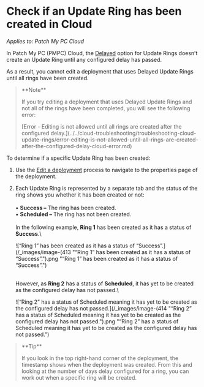 # Check if an Update Ring has been created in Cloud

_Applies to: Patch My PC Cloud_

In Patch My PC (PMPC) Cloud, the [Delayed](how-cloud-update-rings-are-created.md#delayed-update-rings) option for Update Rings doesn’t create an Update Ring until any configured delay has passed.

As a result, you cannot edit a deployment that uses Delayed Update Rings until all rings have been created.

<blockquote class="wp-block-quote">
<p>**Note**</p>
<p>If you try editing a deployment that uses Delayed Update Rings and not all of the rings have been completed, you will see the following error:</p>
<p>[Error - Editing is not allowed until all rings are created after the configured delay.](../../cloud-troubleshooting/troubleshooting-cloud-update-rings/error-editing-is-not-allowed-until-all-rings-are-created-after-the-configured-delay-cloud-error.md)</p>
</blockquote>

To determine if a specific Update Ring has been created:

1. Use the [Edit a deployment](../manage-cloud-deployments/edit-a-cloud-deployment.md) process to navigate to the properties page of the deployment.
2.  Each Update Ring is represented by a separate tab and the status of the ring shows you whether it has been created or not:\
    \
    • **Success –** The ring has been created.\
    • **Scheduled –** The ring has not been created.\
    \
    In the following example, **Ring 1** has been created as it has a status of **Success**.\


    ![“Ring 1” has been created as it has a status of “Success”.](/_images/image-(413 "“Ring 1” has been created as it has a status of “Success”.").png "“Ring 1” has been created as it has a status of “Success”.")

    \
    However, as **Ring 2** has a status of **Scheduled**, it has yet to be created as the configured delay has not passed.\


    ![“Ring 2” has a status of Scheduled meaning it has yet to be created as the configured delay has not passed.](/_images/image-(414 "“Ring 2” has a status of Scheduled meaning it has yet to be created as the configured delay has not passed.").png "“Ring 2” has a status of Scheduled meaning it has yet to be created as the configured delay has not passed.")

<blockquote class="wp-block-quote">
<p>**Tip**</p>
<p>If you look in the top right-hand corner of the deployment, the timestamp shows when the deployment was created. From this and looking at the number of days delay configured for a ring, you can work out when a specific ring will be created.</p>
</blockquote>